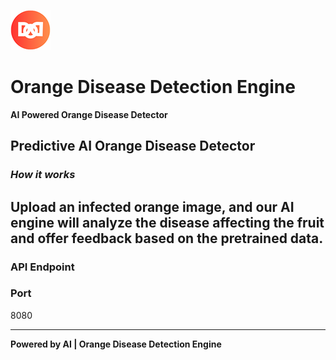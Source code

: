 ![img.png](resources/images/img.png)
# **Orange Disease Detection Engine**  
**AI Powered Orange Disease Detector**

## Predictive AI Orange Disease Detector

### _*How it works*_

Upload an infected orange image, and our AI engine will analyze the disease affecting the fruit and offer feedback based on the pretrained data.
---
### **API Endpoint**

### **Port**  
8080

---
**Powered by AI | Orange Disease Detection Engine**
